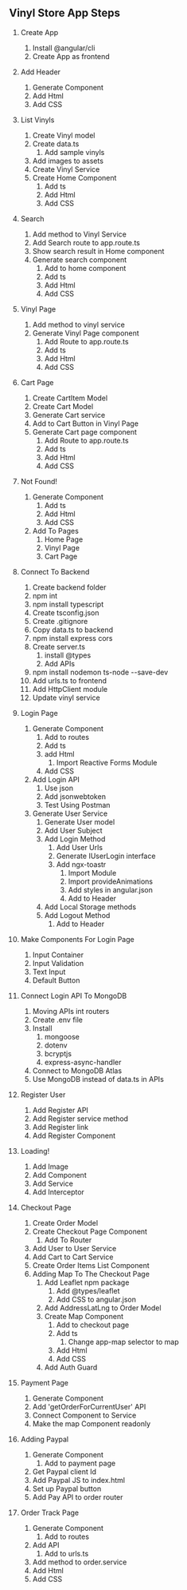 ## Vinyl Store App Steps

1. Create App

   1. Install @angular/cli
   2. Create App as frontend

2. Add Header

   1. Generate Component
   2. Add Html
   3. Add CSS

3. List Vinyls

   1. Create Vinyl model
   2. Create data.ts
      1. Add sample vinyls
   3. Add images to assets
   4. Create Vinyl Service
   5. Create Home Component
      1. Add ts
      2. Add Html
      3. Add CSS

4. Search

   1. Add method to Vinyl Service
   2. Add Search route to app.route.ts
   3. Show search result in Home component
   4. Generate search component
      1. Add to home component
      2. Add ts
      3. Add Html
      4. Add CSS

5. Vinyl Page

   1. Add method to vinyl service
   2. Generate Vinyl Page component
      1. Add Route to app.route.ts
      2. Add ts
      3. Add Html
      4. Add CSS

6. Cart Page

   1. Create CartItem Model
   2. Create Cart Model
   3. Generate Cart service
   4. Add to Cart Button in Vinyl Page
   5. Generate Cart page component
      1. Add Route to app.route.ts
      2. Add ts
      3. Add Html
      4. Add CSS

7. Not Found!

   1. Generate Component
      1. Add ts
      2. Add Html
      3. Add CSS
   2. Add To Pages
      1. Home Page
      2. Vinyl Page
      3. Cart Page

8. Connect To Backend

   1. Create backend folder
   2. npm int
   3. npm install typescript
   4. Create tsconfig.json
   5. Create .gitignore
   6. Copy data.ts to backend
   7. npm install express cors
   8. Create server.ts
      1. install @types
      2. Add APIs
   9. npm install nodemon ts-node --save-dev
   10. Add urls.ts to frontend
   11. Add HttpClient module
   12. Update vinyl service

9. Login Page

   1. Generate Component
      1. Add to routes
      2. Add ts
      3. add Html
         1. Import Reactive Forms Module
      4. Add CSS
   2. Add Login API
      1. Use json
      2. Add jsonwebtoken
      3. Test Using Postman
   3. Generate User Service
      1. Generate User model
      2. Add User Subject
      3. Add Login Method
         1. Add User Urls
         2. Generate IUserLogin interface
         3. Add ngx-toastr
            1. Import Module
            2. Import provideAnimations
            3. Add styles in angular.json
            4. Add to Header
      4. Add Local Storage methods
      5. Add Logout Method
         1. Add to Header

10. Make Components For Login Page

    1. Input Container
    2. Input Validation
    3. Text Input
    4. Default Button

11. Connect Login API To MongoDB

    1. Moving APIs int routers
    2. Create .env file
    3. Install
       1. mongoose
       2. dotenv
       3. bcryptjs
       4. express-async-handler
    4. Connect to MongoDB Atlas
    5. Use MongoDB instead of data.ts in APIs

12. Register User

    1. Add Register API
    2. Add Register service method
    3. Add Register link
    4. Add Register Component

13. Loading!

    1. Add Image
    2. Add Component
    3. Add Service
    4. Add Interceptor

14. Checkout Page

    1. Create Order Model
    2. Create Checkout Page Component
       1. Add To Router
    3. Add User to User Service
    4. Add Cart to Cart Service
    5. Create Order Items List Component
    6. Adding Map To The Checkout Page
       1. Add Leaflet npm package
          1. Add @types/leaflet
          2. Add CSS to angular.json
       2. Add AddressLatLng to Order Model
       3. Create Map Component
          1. Add to checkout page
          2. Add ts
             1. Change app-map selector to map
          3. Add Html
          4. Add CSS
       4. Add Auth Guard

15. Payment Page

    1. Generate Component
    2. Add 'getOrderForCurrentUser' API
    3. Connect Component to Service
    4. Make the map Component readonly

16. Adding Paypal

    1. Generate Component
       1. Add to payment page
    2. Get Paypal client Id
    3. Add Paypal JS to index.html
    4. Set up Paypal button
    5. Add Pay API to order router

17. Order Track Page
    1. Generate Component
       1. Add to routes
    2. Add API
       1. Add to urls.ts
    3. Add method to order.service
    4. Add Html
    5. Add CSS
